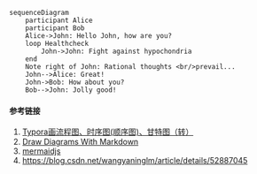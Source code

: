 





```mermaid
sequenceDiagram
    participant Alice
    participant Bob
    Alice->John: Hello John, how are you?
    loop Healthcheck
        John->John: Fight against hypochondria
    end
    Note right of John: Rational thoughts <br/>prevail...
    John-->Alice: Great!
    John->Bob: How about you?
    Bob-->John: Jolly good!
```











#### 参考链接

1. [Typora画流程图、时序图(顺序图)、甘特图（转）](https://www.jianshu.com/p/7ddbb7dc8fec)
2. [Draw Diagrams With Markdown](http://support.typora.io/Draw-Diagrams-With-Markdown/)
3. [mermaidjs](https://mermaidjs.github.io/)
4. https://blog.csdn.net/wangyaninglm/article/details/52887045

